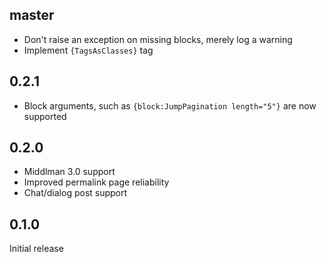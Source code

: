 ## master

- Don't raise an exception on missing blocks, merely log a warning
- Implement `{TagsAsClasses}` tag

## 0.2.1

- Block arguments, such as `{block:JumpPagination length="5"}` are now supported

## 0.2.0

- Middlman 3.0 support
- Improved permalink page reliability
- Chat/dialog post support

## 0.1.0

Initial release
